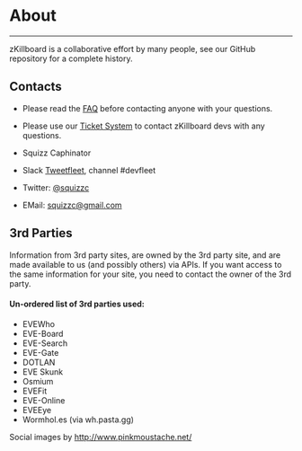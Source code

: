 # About
<hr/>
zKillboard is a collaborative effort by many people, see our GitHub repository for a complete history.

## Contacts

- Please read the [FAQ](/information/faq/) before contacting anyone with your questions.
- Please use our [Ticket System](/tickets/) to contact zKillboard devs with any questions.


- Squizz Caphinator
 - Slack [Tweetfleet](https://tweetfleet.slack.com), channel #devfleet
 - Twitter: [@squizzc](https://twitter.com/squizzc)
 - EMail: squizzc@gmail.com

## 3rd Parties

Information from 3rd party sites, are owned by the 3rd party site, and are made available to us (and possibly others) via APIs. If you want access to the same information for your site, you need to contact the owner of the 3rd party.

#### Un-ordered list of 3rd parties used:
- EVEWho
- EVE-Board
- EVE-Search
- EVE-Gate
- DOTLAN
- EVE Skunk
- Osmium
- EVEFit
- EVE-Online
- EVEEye
- Wormhol.es (via wh.pasta.gg)

Social images by http://www.pinkmoustache.net/
